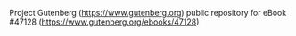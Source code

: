 Project Gutenberg (https://www.gutenberg.org) public repository for eBook #47128 (https://www.gutenberg.org/ebooks/47128)
